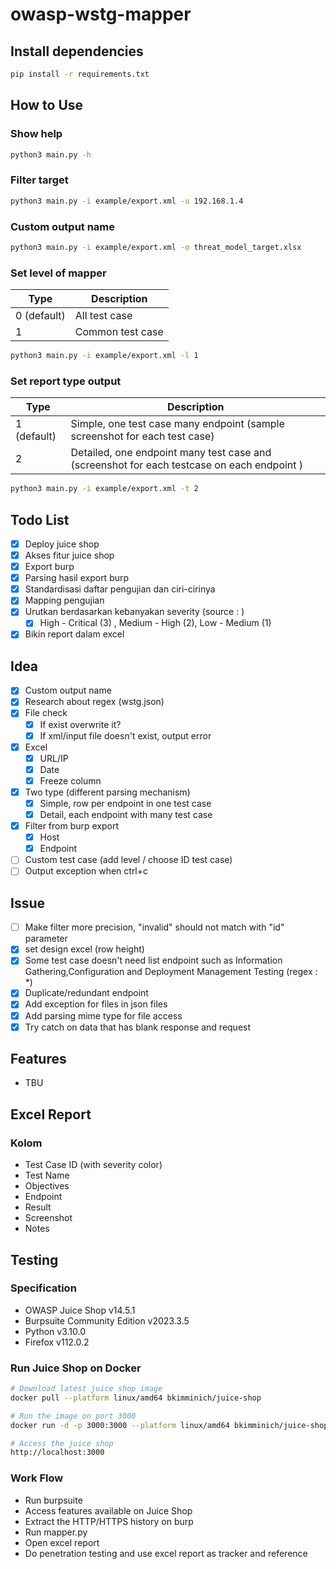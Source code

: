 # owasp-wstg-mapper

## Install dependencies

```bash
pip install -r requirements.txt
```

## How to Use

### Show help

```bash
python3 main.py -h
```

### Filter target

```bash
python3 main.py -i example/export.xml -u 192.168.1.4
```

### Custom output name

```bash
python3 main.py -i example/export.xml -o threat_model_target.xlsx
```

### Set level of mapper

| Type      | Description |
| ----------- | ----------- |
| 0 (default)     |  All test case  |
| 1   | Common test case |

```bash
python3 main.py -i example/export.xml -l 1
```

### Set report type output

| Type      | Description |
| ----------- | ----------- |
| 1 (default)     |  Simple, one test case many endpoint (sample screenshot for each test case)   |
| 2   | Detailed, one endpoint many test case and (screenshot for each testcase on each endpoint )       |

```bash
python3 main.py -i example/export.xml -t 2
```

## Todo List
- [X] Deploy juice shop
- [X] Akses fitur juice shop
- [X] Export burp
- [X] Parsing hasil export burp
- [X] Standardisasi daftar pengujian dan ciri-cirinya
- [X] Mapping pengujian
- [X] Urutkan berdasarkan kebanyakan severity (source : )
	- [X] High - Critical (3) , Medium - High (2), Low - Medium (1)
- [X] Bikin report dalam excel

## Idea
- [X] Custom output name
- [X] Research about regex (wstg.json)
- [X] File check
	- [X] If exist overwrite it?
	- [X] If xml/input file doesn't exist, output error
- [X] Excel
	- [X] URL/IP
	- [X] Date
	- [X] Freeze column
- [X] Two type (different parsing mechanism)
	- [X] Simple, row per endpoint in one test case 
	- [X] Detail, each endpoint with many test case 
- [X] Filter from burp export
	- [X] Host
	- [X] Endpoint
- [ ] Custom test case (add level / choose ID test case)
- [ ] Output exception when ctrl+c

## Issue
- [ ] Make filter more precision, "invalid" should not match with "id" parameter 
- [X] set design excel (row height)
- [X] Some test case doesn't need list endpoint such as Information Gathering,Configuration and Deployment Management Testing (regex : *)
- [X] Duplicate/redundant endpoint
- [X] Add exception for files in json files
- [X] Add parsing mime type for file access
- [X] Try catch on data that has blank response and request

## Features
- TBU

## Excel Report

### Kolom
- Test Case ID (with severity color)
- Test Name
- Objectives
- Endpoint
- Result
- Screenshot
- Notes

## Testing

### Specification
- OWASP Juice Shop v14.5.1
- Burpsuite Community Edition v2023.3.5
- Python v3.10.0
- Firefox v112.0.2

### Run Juice Shop on Docker

```bash
# Download latest juice shop image
docker pull --platform linux/amd64 bkimminich/juice-shop

# Run the image on port 3000
docker run -d -p 3000:3000 --platform linux/amd64 bkimminich/juice-shop

# Access the juice shop
http://localhost:3000
```

### Work Flow
- Run burpsuite
- Access features available on Juice Shop
- Extract the HTTP/HTTPS history on burp
- Run mapper.py
- Open excel report
- Do penetration testing and use excel report as tracker and reference

